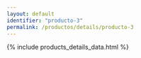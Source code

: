 ```yaml
---
layout: default
identifier: "producto-3"
permalink: /productos/details/producto-3
---
```


{% include products_details_data.html %}
